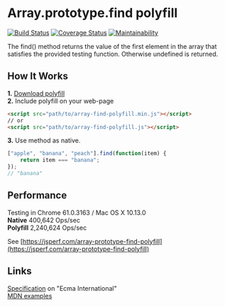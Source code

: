 # Array.prototype.find polyfill
[![Build Status](https://travis-ci.org/vovkabelov/array.find.svg?branch=master)](https://travis-ci.org/vovkabelov/array.find)
[![Coverage Status](https://coveralls.io/repos/github/vovkabelov/array.find/badge.svg?branch=master&service=github)](https://coveralls.io/github/vovkabelov/array.find?branch=master&service=github)
[![Maintainability](https://api.codeclimate.com/v1/badges/181be494b23d27cba626/maintainability)](https://codeclimate.com/github/vovkabelov/array.find)

The find() method returns the value of the first element in the array 
that satisfies the provided testing function. Otherwise undefined is returned.

## How It Works
**1.** [Download polyfill](https://raw.githubusercontent.com/vovkabelov/array.find/master/dist/array-find-polyfill.min.js)  
**2.** Include polyfill on your web-page 
```html
<script src="path/to/array-find-polyfill.min.js"></script>
// or
<script src="path/to/array-find-polyfill.js"></script>
```
**3.** Use method as native.
```javascript
["apple", "banana", "peach"].find(function(item) {
    return item === "banana";
});
// "banana"
```


## Performance
Testing in Chrome 61.0.3163 / Mac OS X 10.13.0  
**Native** 400,642 Ops/sec   
**Polyfill** 2,240,624 Ops/sec  

See [https://jsperf.com/array-prototype-find-polyfill](https://jsperf.com/array-prototype-find-polyfill)

## Links
[Specification](http://www.ecma-international.org/ecma-262/6.0/#sec-array.prototype.find) on "Ecma International"  
[MDN examples](https://developer.mozilla.org/en-US/docs/Web/JavaScript/Reference/Global_Objects/Array/find)